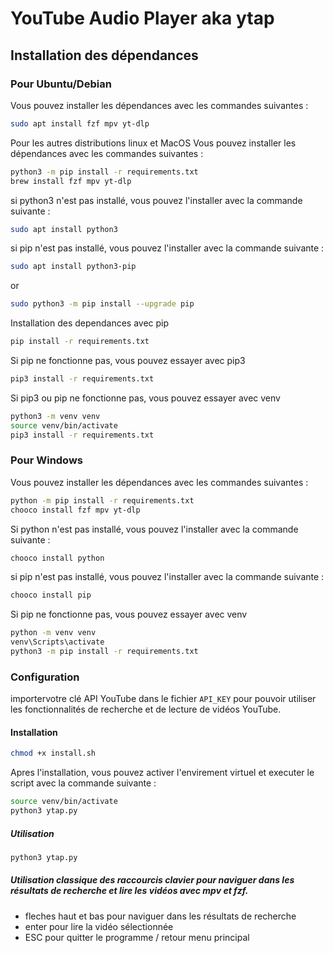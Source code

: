 # YouTube Audio Player aka ytap

## Installation des dépendances

### Pour Ubuntu/Debian
Vous pouvez installer les dépendances avec les commandes suivantes :
```bash
sudo apt install fzf mpv yt-dlp
```
Pour les autres distributions linux et MacOS
Vous pouvez installer les dépendances avec les commandes suivantes :
```bash
python3 -m pip install -r requirements.txt
brew install fzf mpv yt-dlp
```
si python3 n'est pas installé, vous pouvez l'installer avec la commande suivante :
```bash
sudo apt install python3
```
si pip n'est pas installé, vous pouvez l'installer avec la commande suivante :
```bash
sudo apt install python3-pip
```
or
```bash
sudo python3 -m pip install --upgrade pip
```
Installation des dependances avec pip
```bash
pip install -r requirements.txt
```
Si pip ne fonctionne pas, vous pouvez essayer avec pip3
```bash
pip3 install -r requirements.txt
```
Si pip3 ou pip ne fonctionne pas, vous pouvez essayer avec venv
```bash
python3 -m venv venv
source venv/bin/activate
pip3 install -r requirements.txt
```
### Pour Windows 
Vous pouvez installer les dépendances avec les commandes suivantes :
```bash
python -m pip install -r requirements.txt
chooco install fzf mpv yt-dlp
```
Si python n'est pas installé, vous pouvez l'installer avec la commande suivante :
```bash
chooco install python
```
si pip n'est pas installé, vous pouvez l'installer avec la commande suivante :
```bash
chooco install pip
```
Si pip ne fonctionne pas, vous pouvez essayer avec venv
```bash
python -m venv venv
venv\Scripts\activate
python3 -m pip install -r requirements.txt
```
### Configuration

importervotre clé API YouTube dans le fichier `API_KEY` pour pouvoir utiliser les fonctionnalités de recherche et de lecture de vidéos YouTube.

#### Installation

```bash
chmod +x install.sh
```
Apres l'installation, vous pouvez activer l'envirement virtuel et executer le script avec la commande suivante :
```bash
source venv/bin/activate
python3 ytap.py
```

##### Utilisation

```bash
python3 ytap.py
``` 
##### Utilisation classique des raccourcis clavier pour naviguer dans les résultats de recherche et lire les vidéos avec mpv et fzf.

* fleches haut et bas pour naviguer dans les résultats de recherche
* enter pour lire la vidéo sélectionnée
* ESC pour quitter le programme / retour menu principal
